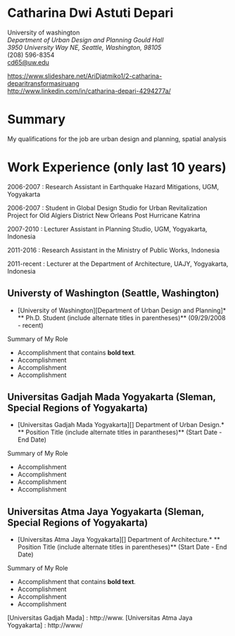 # Catharina Dwi Astuti Depari

University of washington <br> *Department of Urban Design and Planning Gould Hall* <br> *3950 University Way NE, Seattle, Washington, 98105* <br> (208) 596-8354 <br> cd65@uw.edu

https://www.slideshare.net/AriDjatmiko1/2-catharina-deparitransformasiruang <br> http://www.linkedin.com/in/catharina-depari-4294277a/

# Summary

My qualifications for the job are urban design and planning, spatial analysis

# Work Experience (only last 10 years)

2006-2007 : Research Assistant in Earthquake Hazard Mitigations, UGM, Yogyakarta

2006-2007 : Student in Global Design Studio for Urban Revitalization Project for Old Algiers District New Orleans Post
Hurricane Katrina

2007-2010 : Lecturer Assistant in Planning Studio, UGM, Yogyakarta, Indonesia

2011-2016 : Research Assistant in the Ministry of Public Works, Indonesia

2011-recent : Lecturer at the Department of Architecture, UAJY, Yogyakarta, Indonesia

## Universty of Washington (Seattle, Washington)

* [University of Washington][Department of Urban Design and Planning]*
** Ph.D. Student (include alternate titles in parentheses)** (09/29/2008 - recent)

Summary of My Role
- Accomplishment that contains **bold text**.
- Accomplishment
- Accomplishment
- Accomplishment

## Universitas Gadjah Mada Yogyakarta (Sleman, Special Regions of Yogyakarta)

* [Universitas Gadjah Mada Yogyakarta][] Department of Urban Design.*
** Position Title (include alternate titles in parantheses)** (Start Date - End Date)

Summary of My Role
- Accomplishment
- Accomplishment
- Accomplishment
- Accomplishment

## Universitas Atma Jaya Yogyakarta (Sleman, Special Regions of Yogyakarta)

* [Universitas Atma Jaya Yogyakarta][] Department of Architecture.*
** Position Title (include alternate titles in parentheses)** (Start Date - End Date)

Summary of My Role
- Accomplishment that contains **bold text**.
- Accomplishment
- Accomplishment
- Accomplishment

[University of Washington]: http://www.
[Universitas Gadjah Mada] : http://www.
[Universitas Atma Jaya Yogyakarta] : http://www/
